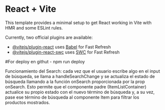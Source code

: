 # React + Vite

This template provides a minimal setup to get React working in Vite with HMR and some ESLint rules.

Currently, two official plugins are available:

- [@vitejs/plugin-react](https://github.com/vitejs/vite-plugin-react/blob/main/packages/plugin-react/README.md) uses [Babel](https://babeljs.io/) for Fast Refresh
- [@vitejs/plugin-react-swc](https://github.com/vitejs/vite-plugin-react-swc) uses [SWC](https://swc.rs/) for Fast Refresh

#For deploy en githut - npm run deploy

Funcionamiento del Search:
cada vez que el usuario escribe algo en el input de búsqueda, se llama a handleSearchChange y se actualiza el estado de búsqueda llamando a la función onSearch proporcionada por la prop onSearch. Esto permite que el componente padre (ItemListContainer) actualice su propio estado con el nuevo término de búsqueda y, a su vez, pase ese término de búsqueda al componente Item para filtrar los productos mostrados.